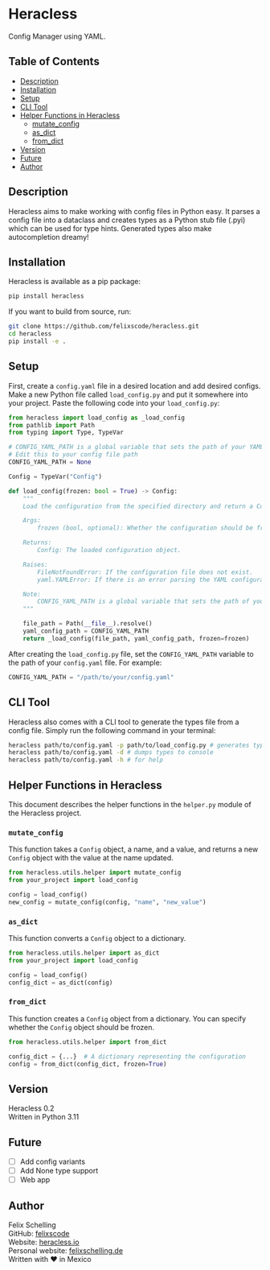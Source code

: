 # Heracless

Config Manager using YAML.

## Table of Contents
- [Description](#description)
- [Installation](#installation)
- [Setup](#setup)
- [CLI Tool](#cli-tool)
- [Helper Functions in Heracless](#helper-functions-in-heracless)
  - [mutate_config](#mutate_config)
  - [as_dict](#as_dict)
  - [from_dict](#from_dict)
- [Version](#version)
- [Future](#future)
- [Author](#author)

## Description

Heracless aims to make working with config files in Python easy. It parses a config file into a dataclass and creates types as a Python stub file (.pyi) which can be used for type hints. Generated types also make autocompletion dreamy!

## Installation

Heracless is available as a pip package:

```bash
pip install heracless
```

If you want to build from source, run:

```bash
git clone https://github.com/felixscode/heracless.git
cd heracless
pip install -e .
```

## Setup

First, create a `config.yaml` file in a desired location and add desired configs. Make a new Python file called `load_config.py` and put it somewhere into your project. Paste the following code into your `load_config.py`:

```python
from heracless import load_config as _load_config
from pathlib import Path
from typing import Type, TypeVar

# CONFIG_YAML_PATH is a global variable that sets the path of your YAML config file 
# Edit this to your config file path
CONFIG_YAML_PATH = None

Config = TypeVar("Config")

def load_config(frozen: bool = True) -> Config:
    """
    Load the configuration from the specified directory and return a Config object.

    Args:
        frozen (bool, optional): Whether the configuration should be frozen. Defaults to True.

    Returns:
        Config: The loaded configuration object.

    Raises:
        FileNotFoundError: If the configuration file does not exist.
        yaml.YAMLError: If there is an error parsing the YAML configuration file.

    Note:
        CONFIG_YAML_PATH is a global variable that sets the path of your YAML config file.
    """

    file_path = Path(__file__).resolve()
    yaml_config_path = CONFIG_YAML_PATH
    return _load_config(file_path, yaml_config_path, frozen=frozen)
```

After creating the `load_config.py` file, set the `CONFIG_YAML_PATH` variable to the path of your `config.yaml` file. For example:

```python
CONFIG_YAML_PATH = "/path/to/your/config.yaml"
```

## CLI Tool

Heracless also comes with a CLI tool to generate the types file from a config file. Simply run the following command in your terminal:

```bash
heracless path/to/config.yaml -p path/to/load_config.py # generates types file
heracless path/to/config.yaml -d # dumps types to console
heracless path/to/config.yaml -h # for help
```

## Helper Functions in Heracless

This document describes the helper functions in the `helper.py` module of the Heracless project.

### `mutate_config`

This function takes a `Config` object, a name, and a value, and returns a new `Config` object with the value at the name updated.

```python
from heracless.utils.helper import mutate_config
from your_project import load_config

config = load_config()
new_config = mutate_config(config, "name", "new_value")
```

### `as_dict`

This function converts a `Config` object to a dictionary.

```python
from heracless.utils.helper import as_dict
from your_project import load_config

config = load_config()
config_dict = as_dict(config)
```

### `from_dict`

This function creates a `Config` object from a dictionary. You can specify whether the `Config` object should be frozen.

```python
from heracless.utils.helper import from_dict

config_dict = {...}  # A dictionary representing the configuration
config = from_dict(config_dict, frozen=True)
```

## Version

Heracless 0.2 <br>
Written in Python 3.11

## Future

- [ ] Add config variants
- [ ] Add None type support
- [ ] Web app

## Author

Felix Schelling<br>
GitHub: [felixscode](https://github.com/felixscode)<br>
Website: [heracless.io](https://heracless.io)<br>
Personal website: [felixschelling.de](https://felixschelling.de)<br>
Written with ❤️ in Mexico
